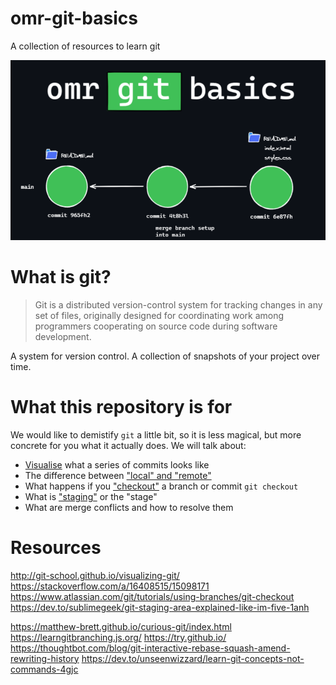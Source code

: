 # omr-git-basics

A collection of resources to learn git

![git-basics](./assets/git_basics.png)

# What is git?

> Git is a distributed version-control system for tracking changes in any set of files, originally designed for coordinating work among programmers cooperating on source code during software development.

A system for version control. A collection of snapshots of your project over time.

# What this repository is for

We would like to demistify `git` a little bit, so it is less magical, but more concrete for you what it actually does. We will talk about:

- [Visualise](http://git-school.github.io/visualizing-git/) what a series of commits looks like
- The difference between ["local" and "remote"](https://stackoverflow.com/a/16408515/15098171)
- What happens if you ["checkout"](https://www.atlassian.com/git/tutorials/using-branches/git-checkout) a branch or commit `git checkout`
- What is ["staging"](https://dev.to/sublimegeek/git-staging-area-explained-like-im-five-1anh) or the "stage"
- What are merge conflicts and how to resolve them

# Resources

http://git-school.github.io/visualizing-git/
https://stackoverflow.com/a/16408515/15098171
https://www.atlassian.com/git/tutorials/using-branches/git-checkout
https://dev.to/sublimegeek/git-staging-area-explained-like-im-five-1anh

https://matthew-brett.github.io/curious-git/index.html
https://learngitbranching.js.org/
https://try.github.io/
https://thoughtbot.com/blog/git-interactive-rebase-squash-amend-rewriting-history
https://dev.to/unseenwizzard/learn-git-concepts-not-commands-4gjc
